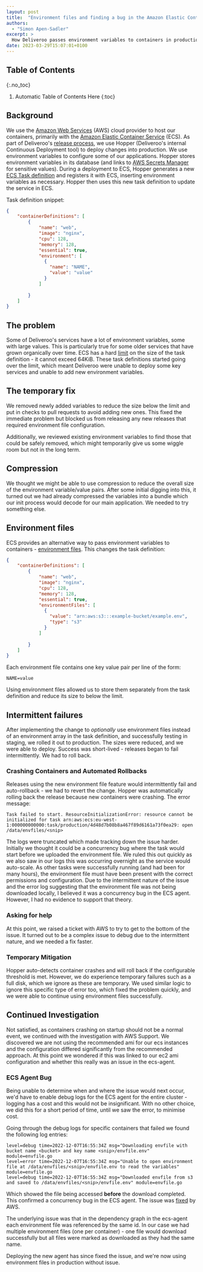 ```yaml
---
layout: post
title:  "Environment files and finding a bug in the Amazon Elastic Container Service Agent"
authors:
  - "Simon Apen-Sadler"
excerpt: >
  How Deliveroo passes environment variables to containers in production
date: 2023-03-29T15:07:01+0100
---
```


## Table of Contents
{:.no_toc}

1. Automatic Table of Contents Here
{:toc}

## Background

We use the [Amazon Web Services][aws] (AWS) cloud provider to host our containers, primarily with the [Amazon Elastic Container Service][ecs] (ECS). As part of Deliveroo's [release process][app-dev], we use Hopper (Deliveroo's internal Continuous Deployment tool) to deploy changes into production. We use environment variables to configure some of our applications. Hopper stores environment variables in its database (and links to [AWS Secrets Manager][secrets-manager] for sensitive values). During a deployment to ECS, Hopper generates a new [ECS Task definition][task-def] and registers it with ECS, inserting environment variables as necessary. Hopper then uses this new task definition to update the service in ECS.

Task definition snippet:

```json
{
    "containerDefinitions": [
        {
            "name": "web",
            "image": "nginx",
            "cpu": 128,
            "memory": 128,
            "essential": true,
            "environment": [
              {
                "name": "NAME",
                "value": "value"
              }
            ]
          
        }
    ]
}
```

## The problem

Some of Deliveroo's services have a lot of environment variables, some with large values. This is particularly true for some older services that have grown organically over time. ECS has a hard [limit][ecs-limit] on the size of the task definition - it cannot exceed 64KiB. These task definitions started going over the limit, which meant Deliveroo were unable to deploy some key services and unable to add new environment variables.

## The temporary fix

We removed newly added variables to reduce the size below the limit and put in checks to pull requests to avoid adding new ones. This fixed the immediate problem but blocked us from releasing any new releases that required environment file configuration. 

Additionally, we reviewed existing environment variables to find those that could be safely removed, which might temporarily give us some wiggle room but not in the long term.

## Compression 
We thought we might be able to use compression to reduce the overall size of the environment variable/value pairs. After some initial digging into this, it turned out we had already compressed the variables into a bundle which our init process would decode for our main application. We needed to try something else.

## Environment files

ECS provides an alternative way to pass environment variables to containers - [environment files][env-files]. This changes the task definition:

```json
{
    "containerDefinitions": [
        {
            "name": "web",
            "image": "nginx",
            "cpu": 128,
            "memory": 128,
            "essential": true,
            "environmentFiles": [
              {
                "value": "arn:aws:s3:::example-bucket/example.env",
                "type": "s3"
              }
            ]
          
        }
    ]
}
```

Each environment file contains one key value pair per line of the form:

```text
NAME=value
```

Using environment files allowed us to store them separately from the task definition and reduce its size to below the limit.

## Intermittent failures

After implementing the change to *optionally* use environment files instead of an environment array in the task definition, and successfully testing in staging, we rolled it out to production. The sizes were reduced, and we were able to deploy. Success was short-lived - releases began to fail intermittently. We had to roll back.

### Crashing Containers and Automated Rollbacks
Releases using the new environment file feature would intermittently fail and auto-rollback - we had to revert the change. Hopper was automatically rolling back the release because new containers were crashing. The error message:

```text
Task failed to start. ResourceInitializationError: resource cannot be initialized for task arn:aws:ecs:eu-west-1:000000000000:task/production/4d48d7b08b8a467f89d6161a73f0ea29: open /data/envfiles/<snip>
```

The logs were truncated which made tracking down the issue harder. Initially we thought it could be a concurrency bug where the task would start before we uploaded the environment file. We ruled this out quickly as we also saw in our logs this was occurring overnight as the service would auto-scale. As other tasks were successfully running (and had been for many hours), the environment file must have been present with the correct permissions and configuration. Due to the intermittent nature of the issue and the error log suggesting that the environment file was not being downloaded locally, I believed it was a concurrency bug in the ECS agent. However, I had no evidence to support that theory.

### Asking for help

At this point, we raised a ticket with AWS to try to get to the bottom of the issue. It turned out to be a complex issue to debug due to the intermittent nature, and we needed a fix faster.

### Temporary Mitigation

Hopper auto-detects container crashes and will roll back if the configurable threshold is met. However, we do experience temporary failures such as a full disk, which we ignore as these are temporary. We used similar logic to ignore this specific type of error too, which fixed the problem quickly, and we were able to continue using environment files successfully.

## Continued Investigation

Not satisfied, as containers crashing on startup should not be a normal event, we continued with the investigation with AWS Support. We discovered we are not using the recommended ami for our ecs instances and the configuration differed significantly from the recommended approach. At this point we wondered if this was linked to our ec2 ami configuration and whether this really was an issue in the ecs-agent.

### ECS Agent Bug

Being unable to determine when and where the issue would next occur, we'd have to enable debug logs for the ECS agent for the entire cluster - logging has a cost and this would not be insignificant. With no other choice, we did this for a short period of time, until we saw the error, to minimise cost.

Going through the debug logs for specific containers that failed we found the following log entries:

```text
level=debug time=2022-12-07T16:55:34Z msg="Downloading envfile with bucket name <bucket> and key name <snip>/envfile.env" module=envfile.go
level=error time=2022-12-07T16:55:34Z msg="Unable to open environment file at /data/envfiles/<snip>/envfile.env to read the variables" module=envfile.go
level=debug time=2022-12-07T16:55:34Z msg="Downloaded envfile from s3 and saved to /data/envfiles/<snip>/envfile.env" module=envfile.go
```

Which showed the file being accessed **before** the download completed. This confirmed a concurrency bug in the ECS agent. The issue was [fixed][fix-pr] by AWS. 

The underlying issue was that in the dependency graph in the ecs-agent each environment file was referenced by the same id. In our case we had multiple environment files (one per container) - one file would download successfully but all files were marked as downloaded as they had the same name.

Deploying the new agent has since fixed the issue, and we're now using environment files in production without issue.

[aws]:https://aws.amazon.com/
[deliveroo-ecs]:https://deliveroo.engineering/2020/06/16/using-aws-ec2-and-ecs-to-host-hundreds-of-services.html
[ecs]:https://docs.aws.amazon.com/AmazonECS/latest/developerguide/Welcome.html
[task-def]:https://docs.aws.amazon.com/AmazonECS/latest/developerguide/task_definitions.html
[fix-pr]:https://github.com/aws/amazon-ecs-agent/pull/3554
[ecs-limit]:https://docs.aws.amazon.com/AmazonECS/latest/developerguide/service-quotas.html
[app-dev]:https://deliveroo.engineering/2018/02/21/application-deployment.html
[env-files]:https://docs.aws.amazon.com/AmazonECS/latest/developerguide/taskdef-envfiles.html
[secrets-manager]:https://aws.amazon.com/secrets-manager/
